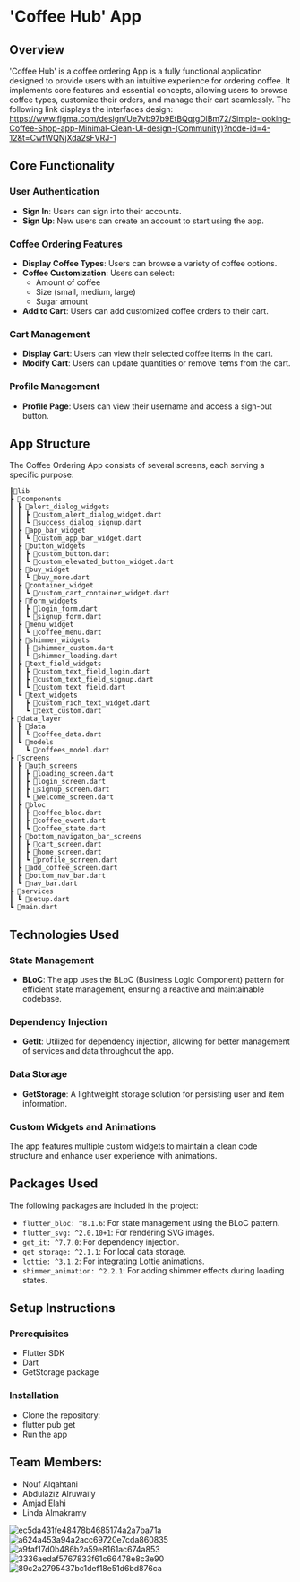 # 'Coffee Hub' App

## Overview

'Coffee Hub' is a coffee ordering App is a fully functional application designed to provide users with an intuitive experience for ordering coffee. It implements core features and essential concepts, allowing users to browse coffee types, customize their orders, and manage their cart seamlessly. The following link displays the interfaces design: https://www.figma.com/design/Ue7vb97b9EtBQqtgDlBm72/Simple-looking-Coffee-Shop-app-Minimal-Clean-UI-design-(Community)?node-id=4-12&t=CwfWQNjXda2sFVRJ-1

## Core Functionality

### User Authentication
- **Sign In**: Users can  sign into their accounts.
- **Sign Up**: New users can create an account to start using the app.

### Coffee Ordering Features
- **Display Coffee Types**: Users can browse a variety of coffee options.
- **Coffee Customization**: Users can select:
  - Amount of coffee
  - Size (small, medium, large)
  - Sugar amount
- **Add to Cart**: Users can add customized coffee orders to their cart.

### Cart Management
- **Display Cart**: Users can view their selected coffee items in the cart.
- **Modify Cart**: Users can update quantities or remove items from the cart.

### Profile Management
- **Profile Page**: Users can view their username and access a sign-out button.

## App Structure

The Coffee Ordering App consists of several screens, each serving a specific purpose:

```
┣📂lib
┣ 📂components
┃ ┣ 📂alert_dialog_widgets
┃ ┃ ┣ 📜custom_alert_dialog_widget.dart
┃ ┃ ┗ 📜success_dialog_signup.dart
┃ ┣ 📂app_bar_widget
┃ ┃ ┗ 📜custom_app_bar_widget.dart
┃ ┣ 📂button_widgets
┃ ┃ ┣ 📜custom_button.dart
┃ ┃ ┗ 📜custom_elevated_button_widget.dart
┃ ┣ 📂buy_widget
┃ ┃ ┗ 📜buy_more.dart
┃ ┣ 📂container_widget
┃ ┃ ┗ 📜custom_cart_container_widget.dart
┃ ┣ 📂form_widgets
┃ ┃ ┣ 📜login_form.dart
┃ ┃ ┗ 📜signup_form.dart
┃ ┣ 📂menu_widget
┃ ┃ ┗ 📜coffee_menu.dart
┃ ┣ 📂shimmer_widgets
┃ ┃ ┣ 📜shimmer_custom.dart
┃ ┃ ┗ 📜shimmer_loading.dart
┃ ┣ 📂text_field_widgets
┃ ┃ ┣ 📜custom_text_field_login.dart
┃ ┃ ┣ 📜custom_text_field_signup.dart
┃ ┃ ┗ 📜custom_text_field.dart
┃ ┗ 📂text_widgets
┃   ┣ 📜custom_rich_text_widget.dart
┃   ┗ 📜text_custom.dart
┣ 📂data_layer
┃ ┣ 📂data
┃ ┃ ┗ 📜coffee_data.dart
┃ ┗ 📂models
┃   ┗ 📜coffees_model.dart
┣ 📂screens
┃ ┣ 📂auth_screens
┃ ┃ ┣ 📜loading_screen.dart
┃ ┃ ┣ 📜login_screen.dart
┃ ┃ ┣ 📜signup_screen.dart
┃ ┃ ┗ 📜welcome_screen.dart
┃ ┣ 📂bloc
┃ ┃ ┣ 📜coffee_bloc.dart
┃ ┃ ┣ 📜coffee_event.dart
┃ ┃ ┗ 📜coffee_state.dart
┃ ┣ 📂bottom_navigaton_bar_screens
┃ ┃ ┣ 📜cart_screen.dart
┃ ┃ ┣ 📜home_screen.dart
┃ ┃ ┗ 📜profile_scrreen.dart
┃ ┣ 📜add_coffee_screen.dart
┃ ┣ 📜bottom_nav_bar.dart
┃ ┗ 📜nav_bar.dart
┣ 📂services
┃ ┗ 📜setup.dart
┗ 📜main.dart

```

## Technologies Used

### State Management
- **BLoC**: The app uses the BLoC (Business Logic Component) pattern for efficient state management, ensuring a reactive and maintainable codebase.

### Dependency Injection
- **GetIt**: Utilized for dependency injection, allowing for better management of services and data throughout the app.

### Data Storage
- **GetStorage**: A lightweight storage solution for persisting user and item information.

### Custom Widgets and Animations
The app features multiple custom widgets to maintain a clean code structure and enhance user experience with animations.

## Packages Used

The following packages are included in the project:

- `flutter_bloc: ^8.1.6`: For state management using the BLoC pattern.
- `flutter_svg: ^2.0.10+1`: For rendering SVG images.
- `get_it: ^7.7.0`: For dependency injection.
- `get_storage: ^2.1.1`: For local data storage.
- `lottie: ^3.1.2`: For integrating Lottie animations.
- `shimmer_animation: ^2.2.1`: For adding shimmer effects during loading states.

## Setup Instructions
### Prerequisites
- Flutter SDK
- Dart
- GetStorage package
### Installation
- Clone the repository:
- flutter pub get
- Run the app

## Team Members:
- Nouf Alqahtani
- Abdulaziz Alruwaily
- Amjad Elahi
- Linda Almakramy


![ec5da431fe48478b4685174a2a7ba71a](https://github.com/user-attachments/assets/66aeba27-980e-4f32-b33d-8fb035c9fcb9)
![a624a453a94a2acc69720e7cda860835](https://github.com/user-attachments/assets/77a127ff-8630-4b09-b2c6-d387422a8e70)
![a9faf17d0b486b2a59e8161ac674a853](https://github.com/user-attachments/assets/1aeb7e1b-ed45-4d7e-ad8a-02d810c2f237)
![3336aedaf5767833f61c66478e8c3e90](https://github.com/user-attachments/assets/26ccb021-6faf-40d3-8b8e-ec5435f3cb60)
![89c2a2795437bc1def18e51d6bd876ca](https://github.com/user-attachments/assets/234fce42-d190-4bd5-945e-aab83bb39196)


